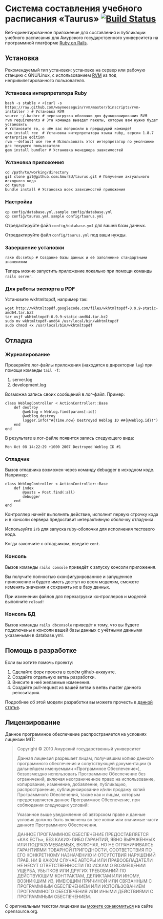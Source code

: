 Система составления учебного расписания «Taurus» [![Build Status](https://travis-ci.org/AmurSU/taurus.png)](https://travis-ci.org/AmurSU/taurus)
================================================

Веб-ориентированное приложение для составления и публикации учебного расписания для Амурского государственного университета на программной платформе [Ruby on Rails][rails].

Установка
---------

Рекомендуемый тип установки: установка на сервер или рабочую станцию с GNU/Linux, с использованием [RVM][] из под непривилегированного пользователя.

### Установка интерпретатора Ruby

	bash -s stable < <(curl -s https://raw.github.com/wayneeseguin/rvm/master/binscripts/rvm-installer ) # Установка RVM
	source ~/.bashrc # перезагрузка оболочки для функционирования RVM
	rvm requirements # Эта команда выведет пакеты, которые вам нужно будет установить
	# Установите то, о чём вас попросили в предыдущей команде!
	rvm install ree  # Установка интерпретатора языка ruby, версии 1.8.7 enterprise edition
	rvm --default use ree # Использовать этот интерпретатор по умолчанию для текущего пользователя
	gem install bundler # Установка менеджера зависимостей

### Установка приложения

	cd /path/to/working/directory
	git clone git@github.com:AmurSU/taurus.git # Получение актуального исходного кода
	cd taurus
	bundle install # Установка всех зависимостей приложения

### Настройка

	cp config/database.yml.sample config/database.yml
	cp config/taurus.yml.sample config/taurus.yml

Отредактируйте файл `config/database.yml` для вашей базы данных.

Отредактируйте файл `config/taurus.yml` под ваши нужды.

### Завершение установки

	rake db:setup # Создание базы данных и её заполнение стандартными значениями

Теперь можно запустить приложение локально при помощи команды `rails server`.

### Для работы экспорта в PDF

Установите wkhtmltopdf, например так:

	wget http://wkhtmltopdf.googlecode.com/files/wkhtmltopdf-0.9.9-static-amd64.tar.bz2
	tar xvjf wkhtmltopdf-0.9.9-static-amd64.tar.bz2
	sudo mv wkhtmltopdf-amd64 /usr/local/bin/wkhtmltopdf
	sudo chmod +x /usr/local/bin/wkhtmltopdf

Отладка
-------

### Журналирование

Проверяйте лог-файлы приложения (находятся в директории `log`) при помощи команды `tail -f`:

 1. server.log
 2. development.log

Возможна запись своих сообщений в лог-файл. Пример:

	class WeblogController < ActionController::Base
		def destroy
			@weblog = Weblog.find(params[:id])
			@weblog.destroy
			logger.info("#{Time.now} Destroyed Weblog ID ##{@weblog.id}!")
		end
	end

В результате в лог-файле появится запись следующего вида:

	Mon Oct 08 14:22:29 +1000 2007 Destroyed Weblog ID #1

### Отладчик

Вызов отладчика возможен через команду debugger в исходном коде. Например:

	class WeblogController < ActionController::Base
		def index
			@posts = Post.find(:all)
			debugger
		end
	end

Контроллер начнёт выполнять действие, исполнит первую строчку кода и в консоли сервера предоставит интерактивную оболочку отладчика.

Используйте `irb` для запуска ruby-оболочки для исполнения тестового кода.

Когда закончите с отладчиком, введите `cont`.


### Консоль

Вызов команды `rails console` приведёт к запуску консоли приложения.

Вы получите полностью сконфигурированное и запущенное приложение и будете иметь доступ ко всем моделям, сможете изменять значения и сохранять их в базу данных.

При изменении файлов для перезагрузки контроллеров и моделей выполните `reload!`

### Консоль БД

Вызов команды `rails dbconsole` приведёт к тому, что вы будете подключены к консоли вашей базы данных с учётными данными указанными в database.yml.

Помощь в разработке
-------------------

Если вы хотите помочь проекту:

 1. Сделайте форк проекта в своём github-аккаунте.
 2. Создайте отдельную ветвь разработки.
 3. Внесите в неё желаемые изменения.
 4. Создайте pull-request из вашей ветви в ветвь master данного репозитария.

Подробнее об этой модели разработки вы можете прочесть в [данной статье][pull].

Лицензирование
--------------

Данное программное обеспечение распространяется на условиях лицензии MIT:

> Copyright © 2010 Амурский государственный университет
> 
> Данная лицензия разрешает лицам, получившим копию данного программного обеспечения и сопутствующей документации (в дальнейшем именуемыми «Программное Обеспечение»), безвозмездно использовать Программное Обеспечение без ограничений, включая неограниченное право на использование, копирование, изменение, добавление, публикацию, распространение, сублицензирование и/или продажу копий Программного Обеспечения, также как и лицам, которым предоставляется данное Программное Обеспечение, при соблюдении следующих условий:
> 
> Указанное выше уведомление об авторском праве и данные условия должны быть включены во все копии или значимые части данного Программного Обеспечения.
> 
> ДАННОЕ ПРОГРАММНОЕ ОБЕСПЕЧЕНИЕ ПРЕДОСТАВЛЯЕТСЯ «КАК ЕСТЬ», БЕЗ КАКИХ-ЛИБО ГАРАНТИЙ, ЯВНО ВЫРАЖЕННЫХ ИЛИ ПОДРАЗУМЕВАЕМЫХ, ВКЛЮЧАЯ, НО НЕ ОГРАНИЧИВАЯСЬ ГАРАНТИЯМИ ТОВАРНОЙ ПРИГОДНОСТИ, СООТВЕТСТВИЯ ПО ЕГО КОНКРЕТНОМУ НАЗНАЧЕНИЮ И ОТСУТСТВИЯ НАРУШЕНИЙ ПРАВ. НИ В КАКОМ СЛУЧАЕ АВТОРЫ ИЛИ ПРАВООБЛАДАТЕЛИ НЕ НЕСУТ ОТВЕТСТВЕННОСТИ ПО ИСКАМ О ВОЗМЕЩЕНИИ УЩЕРБА, УБЫТКОВ ИЛИ ДРУГИХ ТРЕБОВАНИЙ ПО ДЕЙСТВУЮЩИМ КОНТРАКТАМ, ДЕЛИКТАМ ИЛИ ИНОМУ, ВОЗНИКШИМ ИЗ, ИМЕЮЩИМ ПРИЧИНОЙ ИЛИ СВЯЗАННЫМ С ПРОГРАММНЫМ ОБЕСПЕЧЕНИЕМ ИЛИ ИСПОЛЬЗОВАНИЕМ ПРОГРАММНОГО ОБЕСПЕЧЕНИЯ ИЛИ ИНЫМИ ДЕЙСТВИЯМИ С ПРОГРАММНЫМ ОБЕСПЕЧЕНИЕМ.

С оригинальным текстом лицензии вы [можете ознакомиться][mit] на сайте opensource.org.

[RVM]: http://beginrescueend.com/ "Официальный сайт Ruby Version Manager"
[pull]: http://habrahabr.ru/blogs/Git/125999/ "Статья «Pull request'ы на GitHub или Как мне внести изменения в чужой проект» на Habrahabr.ru"
[mit]: http://www.opensource.org/licenses/MIT "Оригинальный текст лицензии MIT"
[rails]: http://rubyonrails.org/ "Официальный сайт программной платформы Ruby on Rails"